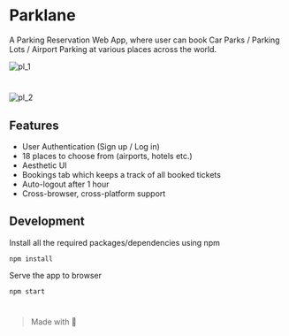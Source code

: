 # Parklane

A Parking Reservation Web App, where user can book Car Parks / Parking Lots / Airport Parking at various places across the world.

![pl_1](https://github.com/DivyamKakkar24/Parklane/assets/64471060/a1bb5143-d9a1-425b-a59f-927dd53ffcf7)
#
![pl_2](https://github.com/DivyamKakkar24/Parklane/assets/64471060/58cbc2e6-96d8-42f1-9b0b-0c2aad882781)

## Features
* User Authentication (Sign up / Log in)
* 18 places to choose from (airports, hotels etc.)
* Aesthetic UI
* Bookings tab which keeps a track of all booked tickets
* Auto-logout after 1 hour
* Cross-browser, cross-platform support

## Development

Install all the required packages/dependencies using npm
```
npm install
```
Serve the app to browser
```
npm start
```



#
>Made with 🤍
